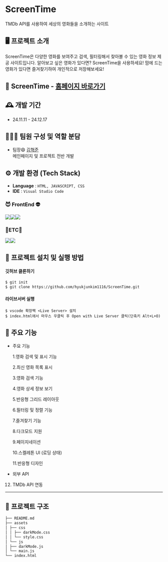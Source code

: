 # ScreenTime

TMDb API를 사용하여 세상의 영화들을 소개하는 사이트
<br>

## 🖥️ 프로젝트 소개

ScreenTime은 다양한 영화를 보여주고 검색, 필터링해서 찾아볼 수 있는 영화 정보 제공 사이트입니다.
알아보고 싶은 영화가 있다면? ScreenTime을 사용하세요! 맘에 드는 영화가 있다면 즐겨찾기하여 개인적으로 저장해보세요!

## 🔗 ScreenTime - <a href ="https://hyukjunkim1116.github.io/ScreenTime/"> 홈페이지 바로가기</a>

## 🕰️ 개발 기간

- 24.11.11 - 24.12.17

## 🧑‍🤝‍🧑 팀원 구성 및 역할 분담

- 팀장😄 <a href="https://github.com/hyukjunkim1116">김혁준</a>
  <br>
  메인페이지 및 프로젝트 전반 개발
  <br>

## ⚙️ 개발 환경 (Tech Stack)

- **Language** : `HTML, JAVASCRIPT, CSS`
- **IDE** : `Visual Studio Code`

### <b>😈 FrontEnd 👽</b>

<img src="https://img.shields.io/badge/html5-E34F26?style=for-the-badge&logo=html5&logoColor=white"><img src="https://img.shields.io/badge/css-1572B6?style=for-the-badge&logo=css3&logoColor=white"><img src="https://img.shields.io/badge/javascript-F7DF1E?style=for-the-badge&logo=javascript&logoColor=black">

### <b>🦝ETC🦄</b>

<img src="https://img.shields.io/badge/git-F05032?style=for-the-badge&logo=git&logoColor=white"><img src="https://img.shields.io/badge/githubactions-412991?style=for-the-badge&logo=githubactions&logoColor=white"/>
<br>

## 🔑 프로젝트 설치 및 실행 방법

#### 깃허브 클론하기

```bash
$ git init
$ git clone https://github.com/hyukjunkim1116/ScreenTime.git
```

#### 라이브서버 실행

```
$ vscode 확장팩 <Live Server> 설치
$ index.html에서 마우스 우클릭 후 Open with Live Server 클릭(단축키 Alt+L+O)
```

## 📌 주요 기능

- 주요 기능

  1.영화 검색 및 표시 기능<br>

  2.최신 영화 목록 표시<br>

  3.영화 검색 기능<br>

  4.영화 상세 정보 보기<br>

  5.반응형 그리드 레이아웃<br>

  6.필터링 및 정렬 기능<br>

  7.즐겨찾기 기능<br>

  8.다크모드 지원<br>

  9.페이지네이션<br>

  10.스켈레톤 UI (로딩 상태)<br>

  11.반응형 디자인

- 외부 API

12. TMDb API 연동

---

## 🍒 프로젝트 구조

```markdown
├── README.md
├── assets
│ ├── css
│ │ ├── darkMode.css
│ │ └── style.css
│ └── js
│ ├── darkMode.js
│ └── main.js
└── index.html
```
